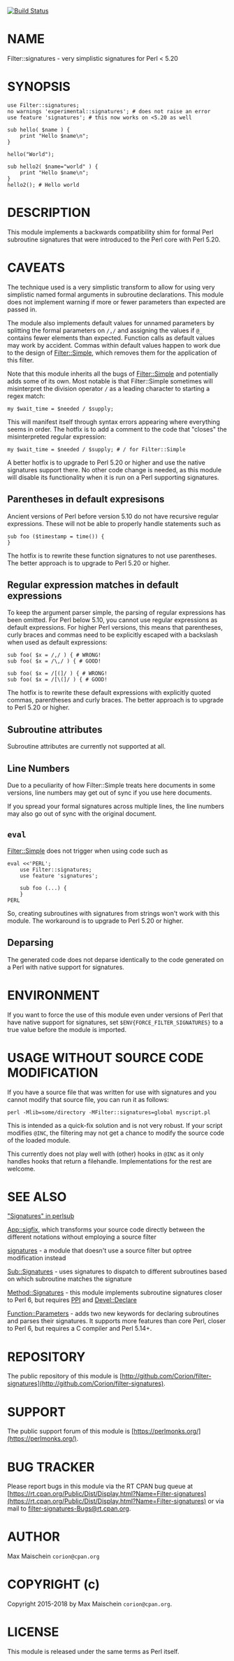 
[![Build Status](https://travis-ci.org/Corion/Filter-signatures.svg?branch=master)](https://travis-ci.org/Corion/filter-signatures)

# NAME

Filter::signatures - very simplistic signatures for Perl < 5.20

# SYNOPSIS

    use Filter::signatures;
    no warnings 'experimental::signatures'; # does not raise an error
    use feature 'signatures'; # this now works on <5.20 as well

    sub hello( $name ) {
        print "Hello $name\n";
    }

    hello("World");

    sub hello2( $name="world" ) {
        print "Hello $name\n";
    }
    hello2(); # Hello world

# DESCRIPTION

This module implements a backwards compatibility shim for formal Perl subroutine
signatures that were introduced to the Perl core with Perl 5.20.

# CAVEATS

The technique used is a very simplistic transform to allow for using very
simplistic named formal arguments in subroutine declarations. This module
does not implement warning if more or fewer parameters than expected are
passed in.

The module also implements default values for unnamed parameters by
splitting the formal parameters on `/,/` and assigning the values
if `@_` contains fewer elements than expected. Function calls
as default values may work by accident. Commas within default values happen
to work due to the design of [Filter::Simple](https://metacpan.org/pod/Filter::Simple), which removes them for
the application of this filter.

Note that this module inherits all the bugs of [Filter::Simple](https://metacpan.org/pod/Filter::Simple) and potentially
adds some of its own. Most notable is that Filter::Simple sometimes will
misinterpret the division operator `/` as a leading character to starting
a regex match:

    my $wait_time = $needed / $supply;

This will manifest itself through syntax errors appearing where everything
seems in order. The hotfix is to add a comment to the code that "closes"
the misinterpreted regular expression:

    my $wait_time = $needed / $supply; # / for Filter::Simple

A better hotfix is to upgrade to Perl 5.20 or higher and use the native
signatures support there. No other code change is needed, as this module will
disable its functionality when it is run on a Perl supporting signatures.

## Parentheses in default expresisons

Ancient versions of Perl before version 5.10 do not have recursive regular
expressions. These will not be able to properly handle statements such
as

    sub foo ($timestamp = time()) {
    }

The hotfix is to rewrite these function signatures to not use parentheses. The
better approach is to upgrade to Perl 5.20 or higher.

## Regular expression matches in default expressions

To keep the argument parser simple, the parsing of regular expressions has been
omitted. For Perl below 5.10, you cannot use regular expressions as default
expressions. For higher Perl versions, this means that parentheses, curly braces
and commas need to be explicitly escaped with a backslash when used as
default expressions:

    sub foo( $x = /,/ ) { # WRONG!
    sub foo( $x = /\,/ ) { # GOOD!

    sub foo( $x = /[(]/ ) { # WRONG!
    sub foo( $x = /[\(]/ ) { # GOOD!

The hotfix is to rewrite these default expressions with explicitly quoted
commas, parentheses and curly braces. The better approach is to upgrade to
Perl 5.20 or higher.

## Subroutine attributes

Subroutine attributes are currently not supported at all.

## Line Numbers

Due to a peculiarity of how Filter::Simple treats here documents in some
versions, line numbers may get out of sync if you use here documents.

If you spread your formal signatures across multiple lines, the line numbers
may also go out of sync with the original document.

## `eval`

[Filter::Simple](https://metacpan.org/pod/Filter::Simple) does not trigger when using
code such as

    eval <<'PERL';
        use Filter::signatures;
        use feature 'signatures';

        sub foo (...) {
        }
    PERL

So, creating subroutines with signatures from strings won't work with
this module. The workaround is to upgrade to Perl 5.20 or higher.

## Deparsing

The generated code does not deparse identically to the code generated on a
Perl with native support for signatures.

# ENVIRONMENT

If you want to force the use of this module even under versions of
Perl that have native support for signatures, set
`$ENV{FORCE_FILTER_SIGNATURES}` to a true value before the module is
imported.

# USAGE WITHOUT SOURCE CODE MODIFICATION

If you have a source file that was written for use with signatures and you
cannot modify that source file, you can run it as follows:

    perl -Mlib=some/directory -MFilter::signatures=global myscript.pl

This is intended as a quick-fix solution and is not very robust. If your
script modifies `@INC`,  the filtering may not get a chance to modify
the source code of the loaded module.

This currently does not play well with (other) hooks in `@INC` as it
only handles hooks that return a filehandle. Implementations for the
rest are welcome.

# SEE ALSO

["Signatures" in perlsub](https://metacpan.org/pod/perlsub#Signatures)

[App::sigfix](https://metacpan.org/pod/App::sigfix), which transforms your source code directly between
the different notations without employing a source filter

[signatures](https://metacpan.org/pod/signatures) - a module that doesn't use a source filter but optree
modification instead

[Sub::Signatures](https://metacpan.org/pod/Sub::Signatures) - uses signatures to dispatch to different subroutines
based on which subroutine matches the signature

[Method::Signatures](https://metacpan.org/pod/Method::Signatures) - this module implements subroutine signatures
closer to Perl 6, but requires [PPI](https://metacpan.org/pod/PPI) and [Devel::Declare](https://metacpan.org/pod/Devel::Declare)

[Function::Parameters](https://metacpan.org/pod/Function::Parameters) - adds two new keywords for declaring subroutines and
parses their signatures. It supports more features than core Perl, closer to
Perl 6, but requires a C compiler and Perl 5.14+.

# REPOSITORY

The public repository of this module is
[http://github.com/Corion/filter-signatures](http://github.com/Corion/filter-signatures).

# SUPPORT

The public support forum of this module is
[https://perlmonks.org/](https://perlmonks.org/).

# BUG TRACKER

Please report bugs in this module via the RT CPAN bug queue at
[https://rt.cpan.org/Public/Dist/Display.html?Name=Filter-signatures](https://rt.cpan.org/Public/Dist/Display.html?Name=Filter-signatures)
or via mail to [filter-signatures-Bugs@rt.cpan.org](https://metacpan.org/pod/filter-signatures-Bugs@rt.cpan.org).

# AUTHOR

Max Maischein `corion@cpan.org`

# COPYRIGHT (c)

Copyright 2015-2018 by Max Maischein `corion@cpan.org`.

# LICENSE

This module is released under the same terms as Perl itself.
